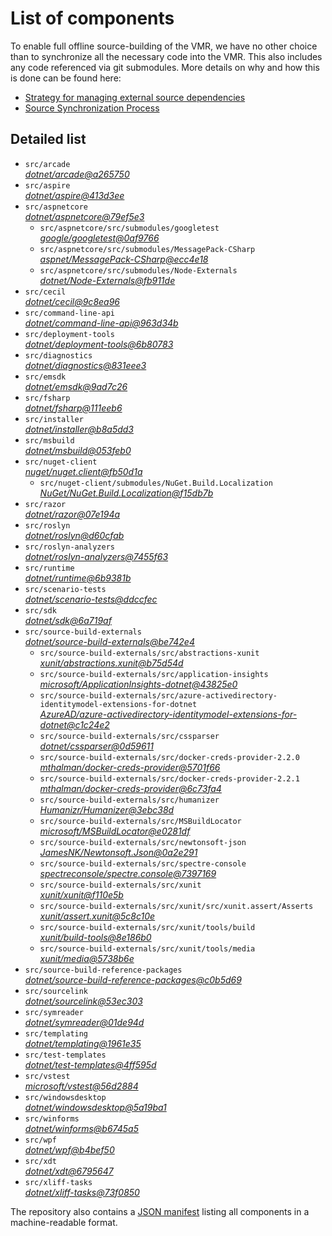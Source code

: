 ﻿# List of components

To enable full offline source-building of the VMR, we have no other choice than to synchronize all the necessary code into the VMR. This also includes any code referenced via git submodules. More details on why and how this is done can be found here:
- [Strategy for managing external source dependencies](src/arcade/Documentation/UnifiedBuild/VMR-Strategy-For-External-Source.md)
- [Source Synchronization Process](src/arcade/Documentation/UnifiedBuild/VMR-Design-And-Operation.md#source-synchronization-process)

## Detailed list

<!-- component list beginning -->
- `src/arcade`  
*[dotnet/arcade@a265750](https://github.com/dotnet/arcade/tree/a26575045adf694ecd7af6b1a310d2324ef5682b)*
- `src/aspire`  
*[dotnet/aspire@413d3ee](https://github.com/dotnet/aspire/tree/413d3ee8cf12372ead951abef360faf5c78fab25)*
- `src/aspnetcore`  
*[dotnet/aspnetcore@79ef5e3](https://github.com/dotnet/aspnetcore/tree/79ef5e329b1e31c3775a1977798253cc8f7da6cc)*
    - `src/aspnetcore/src/submodules/googletest`  
    *[google/googletest@0af9766](https://github.com/google/googletest/tree/0af976647f49ff0944c5971ae0a45d6fcdf1ecca)*
    - `src/aspnetcore/src/submodules/MessagePack-CSharp`  
    *[aspnet/MessagePack-CSharp@ecc4e18](https://github.com/aspnet/MessagePack-CSharp/tree/ecc4e18ad7a0c7db51cd7e3d2997a291ed01444d)*
    - `src/aspnetcore/src/submodules/Node-Externals`  
    *[dotnet/Node-Externals@fb911de](https://github.com/dotnet/Node-Externals/tree/fb911deddbaf7367146718374a403d393571f18a)*
- `src/cecil`  
*[dotnet/cecil@9c8ea96](https://github.com/dotnet/cecil/tree/9c8ea966df62f764523b51772763e74e71040a92)*
- `src/command-line-api`  
*[dotnet/command-line-api@963d34b](https://github.com/dotnet/command-line-api/tree/963d34b1fb712c673bfb198133d7e988182c9ef4)*
- `src/deployment-tools`  
*[dotnet/deployment-tools@6b80783](https://github.com/dotnet/deployment-tools/tree/6b80783f6743ee9f18940eb6acb7135e5c111d4b)*
- `src/diagnostics`  
*[dotnet/diagnostics@831eee3](https://github.com/dotnet/diagnostics/tree/831eee3a9e69dd886fa190a9914a7f66260c653a)*
- `src/emsdk`  
*[dotnet/emsdk@9ad7c26](https://github.com/dotnet/emsdk/tree/9ad7c262f14dc5e40a64030ade7788b36e74adf0)*
- `src/fsharp`  
*[dotnet/fsharp@111eeb6](https://github.com/dotnet/fsharp/tree/111eeb61b14b3453342b135733cc571cd1dcec3f)*
- `src/installer`  
*[dotnet/installer@b8a5dd3](https://github.com/dotnet/installer/tree/b8a5dd326a4a9065146106d4470e47e65443ce2d)*
- `src/msbuild`  
*[dotnet/msbuild@053feb0](https://github.com/dotnet/msbuild/tree/053feb0db1845c96e2e9a60e676039d1503b916f)*
- `src/nuget-client`  
*[nuget/nuget.client@fb50d1a](https://github.com/nuget/nuget.client/tree/fb50d1a45ed10b39b5f335bc3a4bdcaea9b951cf)*
    - `src/nuget-client/submodules/NuGet.Build.Localization`  
    *[NuGet/NuGet.Build.Localization@f15db7b](https://github.com/NuGet/NuGet.Build.Localization/tree/f15db7b7c6f5affbea268632ef8333d2687c8031)*
- `src/razor`  
*[dotnet/razor@07e194a](https://github.com/dotnet/razor/tree/07e194a65a1a9f85fec3af041aace521300381b7)*
- `src/roslyn`  
*[dotnet/roslyn@d60cfab](https://github.com/dotnet/roslyn/tree/d60cfabb92b1269ad24e7bc303face107eaecf00)*
- `src/roslyn-analyzers`  
*[dotnet/roslyn-analyzers@7455f63](https://github.com/dotnet/roslyn-analyzers/tree/7455f63411369a962f769361d1a979a547756ada)*
- `src/runtime`  
*[dotnet/runtime@6b9381b](https://github.com/dotnet/runtime/tree/6b9381be09980dac0d2fc554cf478e054c005cdb)*
- `src/scenario-tests`  
*[dotnet/scenario-tests@ddccfec](https://github.com/dotnet/scenario-tests/tree/ddccfec3ccd631fb8341c8b6e4e422e8cb339aa5)*
- `src/sdk`  
*[dotnet/sdk@6a719af](https://github.com/dotnet/sdk/tree/6a719af0884316c3482aaedcb755afb9d339a416)*
- `src/source-build-externals`  
*[dotnet/source-build-externals@be742e4](https://github.com/dotnet/source-build-externals/tree/be742e4d97b36d6b2ce521938aa81988fbea7b6a)*
    - `src/source-build-externals/src/abstractions-xunit`  
    *[xunit/abstractions.xunit@b75d54d](https://github.com/xunit/abstractions.xunit/tree/b75d54d73b141709f805c2001b16f3dd4d71539d)*
    - `src/source-build-externals/src/application-insights`  
    *[microsoft/ApplicationInsights-dotnet@43825e0](https://github.com/microsoft/ApplicationInsights-dotnet/tree/43825e06a22cdfb702fc199a7ba99a7d541d48c6)*
    - `src/source-build-externals/src/azure-activedirectory-identitymodel-extensions-for-dotnet`  
    *[AzureAD/azure-activedirectory-identitymodel-extensions-for-dotnet@c1c24e2](https://github.com/AzureAD/azure-activedirectory-identitymodel-extensions-for-dotnet/tree/c1c24e29d5eeac2a2cd53fe0b5656924bdb69e3d)*
    - `src/source-build-externals/src/cssparser`  
    *[dotnet/cssparser@0d59611](https://github.com/dotnet/cssparser/tree/0d59611784841735a7778a67aa6e9d8d000c861f)*
    - `src/source-build-externals/src/docker-creds-provider-2.2.0`  
    *[mthalman/docker-creds-provider@5701f66](https://github.com/mthalman/docker-creds-provider/tree/5701f6667c1fbd805684857baaa860383bbdfed7)*
    - `src/source-build-externals/src/docker-creds-provider-2.2.1`  
    *[mthalman/docker-creds-provider@6c73fa4](https://github.com/mthalman/docker-creds-provider/tree/6c73fa4784795ae07f49305a057abf5c473d2adb)*
    - `src/source-build-externals/src/humanizer`  
    *[Humanizr/Humanizer@3ebc38d](https://github.com/Humanizr/Humanizer/tree/3ebc38de585fc641a04b0e78ed69468453b0f8a1)*
    - `src/source-build-externals/src/MSBuildLocator`  
    *[microsoft/MSBuildLocator@e0281df](https://github.com/microsoft/MSBuildLocator/tree/e0281df33274ac3c3e22acc9b07dcb4b31d57dc0)*
    - `src/source-build-externals/src/newtonsoft-json`  
    *[JamesNK/Newtonsoft.Json@0a2e291](https://github.com/JamesNK/Newtonsoft.Json/tree/0a2e291c0d9c0c7675d445703e51750363a549ef)*
    - `src/source-build-externals/src/spectre-console`  
    *[spectreconsole/spectre.console@7397169](https://github.com/spectreconsole/spectre.console/tree/7397169a2757dc3657598bdea4ac222c0f283425)*
    - `src/source-build-externals/src/xunit`  
    *[xunit/xunit@f110e5b](https://github.com/xunit/xunit/tree/f110e5bee5dfd4c08339587c9c3df9292fcb597c)*
    - `src/source-build-externals/src/xunit/src/xunit.assert/Asserts`  
    *[xunit/assert.xunit@5c8c10e](https://github.com/xunit/assert.xunit/tree/5c8c10e085eb42f39f2fe0b40c94bf56649eb0a4)*
    - `src/source-build-externals/src/xunit/tools/build`  
    *[xunit/build-tools@8e186b0](https://github.com/xunit/build-tools/tree/8e186b0f8e398796e75453f3f18952b06d29fdfd)*
    - `src/source-build-externals/src/xunit/tools/media`  
    *[xunit/media@5738b6e](https://github.com/xunit/media/tree/5738b6e86f08e0389c4392b939c20e3eca2d9822)*
- `src/source-build-reference-packages`  
*[dotnet/source-build-reference-packages@c0b5d69](https://github.com/dotnet/source-build-reference-packages/tree/c0b5d69a1a1513528c77fffff708c7502d57c35c)*
- `src/sourcelink`  
*[dotnet/sourcelink@53ec303](https://github.com/dotnet/sourcelink/tree/53ec303043f0338d9f2d57fb6e8076994a79b547)*
- `src/symreader`  
*[dotnet/symreader@01de94d](https://github.com/dotnet/symreader/tree/01de94d9718fd48c511cae276437edcd41b41fa4)*
- `src/templating`  
*[dotnet/templating@1961e35](https://github.com/dotnet/templating/tree/1961e3566f686c040d1f9076e47ebf10166ddddf)*
- `src/test-templates`  
*[dotnet/test-templates@4ff595d](https://github.com/dotnet/test-templates/tree/4ff595d7e7a51c0e16088658d6ab7de94f550328)*
- `src/vstest`  
*[microsoft/vstest@56d2884](https://github.com/microsoft/vstest/tree/56d28849af08dc3143d019694aa92f186b89d2ac)*
- `src/windowsdesktop`  
*[dotnet/windowsdesktop@5a19ba1](https://github.com/dotnet/windowsdesktop/tree/5a19ba179cfd04c8addc2c7c05310911e2ed8efa)*
- `src/winforms`  
*[dotnet/winforms@b6745a5](https://github.com/dotnet/winforms/tree/b6745a5b5075bef05415d1600a5125282410a71b)*
- `src/wpf`  
*[dotnet/wpf@b4bef50](https://github.com/dotnet/wpf/tree/b4bef50fb430302099ff79d4603ff3149ebcd8df)*
- `src/xdt`  
*[dotnet/xdt@6795647](https://github.com/dotnet/xdt/tree/67956470ccbe5a51255b5b014811076ae99ae79f)*
- `src/xliff-tasks`  
*[dotnet/xliff-tasks@73f0850](https://github.com/dotnet/xliff-tasks/tree/73f0850939d96131c28cf6ea6ee5aacb4da0083a)*
<!-- component list end -->

The repository also contains a [JSON manifest](https://github.com/dotnet/dotnet/blob/main/src/source-manifest.json) listing all components in a machine-readable format.

